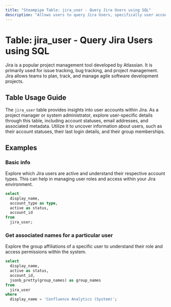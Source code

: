 ```yaml
---
title: "Steampipe Table: jira_user - Query Jira Users using SQL"
description: "Allows users to query Jira Users, specifically user account details, providing insights into user activities and account statuses."
---
```


# Table: jira_user - Query Jira Users using SQL

Jira is a popular project management tool developed by Atlassian. It is primarily used for issue tracking, bug tracking, and project management. Jira allows teams to plan, track, and manage agile software development projects.

## Table Usage Guide

The `jira_user` table provides insights into user accounts within Jira. As a project manager or system administrator, explore user-specific details through this table, including account statuses, email addresses, and associated metadata. Utilize it to uncover information about users, such as their account statuses, their last login details, and their group memberships.

## Examples

### Basic info
Explore which Jira users are active and understand their respective account types. This can help in managing user roles and access within your Jira environment.

```sql
select
  display_name,
  account_type as type,
  active as status,
  account_id
from
  jira_user;
```

### Get associated names for a particular user
Explore the group affiliations of a specific user to understand their role and access permissions within the system.

```sql
select
  display_name,
  active as status,
  account_id,
  jsonb_pretty(group_names) as group_names
from
  jira_user
where
  display_name = 'Confluence Analytics (System)';
```